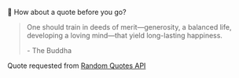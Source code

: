 📣 How about a quote before you go?

> One should train in deeds of merit—generosity, a balanced life, developing a loving mind—that yield long-lasting happiness.
>
> <p>- The Buddha</p>

Quote requested from [Random Quotes API](https://github.com/lukePeavey/quotable)
